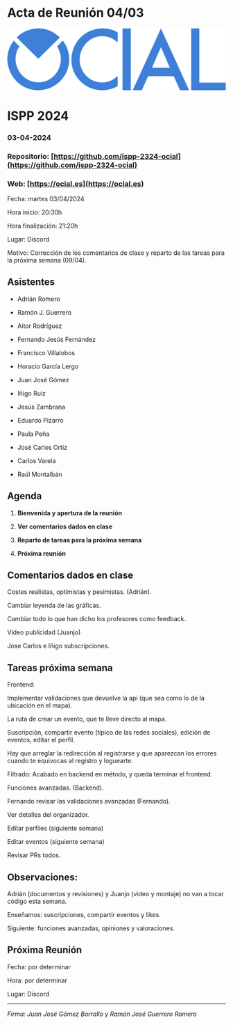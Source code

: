 # Acta de Reunión 04/03 

<MDXLayout>
  <img src="https://github.com/ispp-2324-ocial/KB/blob/main/assets/Texto_Ocial.png?raw=true" alt="Texto_Ocial" className="img-centered img-custom-height" />
</MDXLayout>

# ISPP 2024

### 03-04-2024

### Repositorio: [https://github.com/ispp-2324-ocial](https://github.com/ispp-2324-ocial)

### Web: [https://ocial.es](https://ocial.es)

Fecha: martes 03/04/2024 

Hora inicio: 20:30h 

Hora finalización: 21:20h 

Lugar: Discord 

Motivo: Corrección de los comentarios de clase y reparto de las tareas para la próxima semana (09/04). 

 

## Asistentes 

- Adrián Romero 

- Ramón J. Guerrero 

- Aitor Rodríguez 

- Fernando Jesús Fernández 

- Francisco Villalobos 

- Horacio García Lergo 

- Juan José Gómez 

- Iñigo Ruíz 

- Jesús Zambrana 

- Eduardo Pizarro 

- Paula Peña 

- José Carlos Ortiz 

- Carlos Varela 

- Raúl Montalbán 

 

## Agenda 

1. **Bienvenida y apertura de la reunión** 

2. **Ver comentarios dados en clase** 

3. **Reparto de tareas para la próxima semana** 

4. **Próxima reunión** 

  

 

## Comentarios dados en clase 

Costes realistas, optimistas y pesimistas. (Adrián). 

Cambiar leyenda de las gráficas. 

Cambiar todo lo que han dicho los profesores como feedback. 

Video publicidad (Juanjo) 

Jose Carlos e Iñigo subscripciones. 

 

   

## Tareas próxima semana 

Frontend: 

Implementar validaciones que devuelve la api (que sea como lo de la ubicación en el mapa). 

La ruta de crear un evento, que te lleve directo al mapa. 

Suscripción, compartir evento (típico de las redes sociales), edición de eventos, editar el perfil. 

Hay que arreglar la redirección al registrarse y que aparezcan los errores cuando te equivocas al registro y loguearte. 

Filtrado: Acabado en backend en método, y queda terminar el frontend. 

Funciones avanzadas. (Backend). 

Fernando revisar las validaciones avanzadas (Fernando). 

Ver detalles del organizador. 

Editar perfiles (siguiente semana) 

Editar eventos (siguiente semana) 

Revisar PRs todos. 

 

## Observaciones: 

Adrián (documentos y revisiones) y Juanjo (video y montaje) no van a tocar código esta semana. 

Enseñamos: suscripciones, compartir eventos y likes. 

Siguiente: funciones avanzadas, opiniones y valoraciones. 

 

 

## Próxima Reunión 

Fecha: por determinar 

Hora: por determinar 

Lugar: Discord 

 

--- 

 

*Firma: Juan José Gómez Borrallo y Ramón José Guerrero Romero*